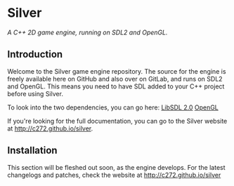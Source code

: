 # Silver
*A C++ 2D game engine, running on SDL2 and OpenGL.*

## Introduction
Welcome to the Silver game engine repository. The source for the engine is freely available here on GitHub and also over on GitLab, and runs on SDL2 and OpenGL. This means you need to have SDL added to your C++ project before using Silver.

To look into the two dependencies, you can go here:
[LibSDL 2.0](https://www.libsdl.org/)
[OpenGL](https://www.opengl.org/)

If you're looking for the full documentation, you can go to the Silver website at http://c272.github.io/silver.

## Installation
This section will be fleshed out soon, as the engine develops. For the latest changelogs and patches, check the website at http://c272.github.io/silver
